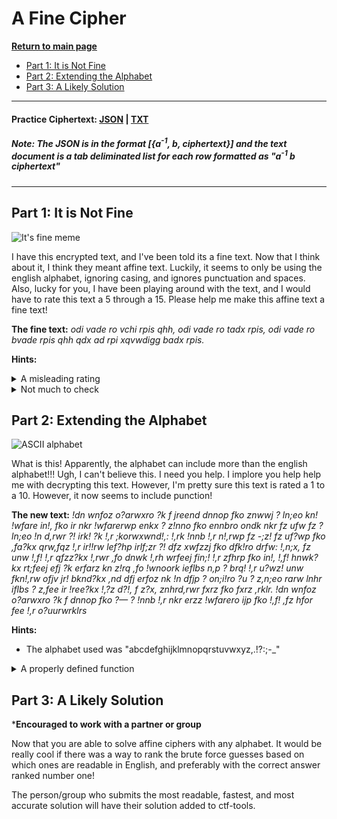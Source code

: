 # A Fine Cipher

**[Return to main page](../)**

- [Part 1: It is Not Fine](#part-1-it-is-not-fine)
- [Part 2: Extending the Alphabet](#part-2-extending-the-alphabet)
- [Part 3: A Likely Solution](#part-3-a-likely-solution)

---

#### Practice Ciphertext: [JSON](./ciphertext/ciphertext.json) | [TXT](./ciphertext/ciphertext.txt)

##### _Note:_ The JSON is in the format [{a<sup>-1</sup>, b, ciphertext}] and the text document is a tab deliminated list for each row formatted as "a<sup>-1</sup> b ciphertext"

---

## Part 1: It is Not Fine

![It's fine meme](https://i.kym-cdn.com/entries/icons/mobile/000/018/012/this_is_fine.jpg)

I have this encrypted text, and I've been told its a fine text. Now that I think about it, I think they meant affine text. Luckily, it seems to only be using the english alphabet, ignoring casing, and ignores punctuation and spaces. Also, lucky for you, I have been playing around with the text, and I would have to rate this text a 5 through a 15. Please help me make this affine text a fine text!

**The fine text:** _odi vade ro vchi rpis qhh, odi vade ro tadx rpis, odi vade ro bvade rpis qhh qdx ad rpi xqvwdigg badx rpis._

**Hints:**

<details>
<summary>A misleading rating</summary>
The rating range of 5 through 15 refers to the value of a used to encrypt the text. a<sup>-1</sup> is different but related to this value.
</details>

<details>
<summary>Not much to check</summary>
The number of combinations you need to check is less than 500! However, to get to this low number of checks, something has to be done to limit either a<sup>-1</sup> or b. Know that gcd(a, n) must equal 1, and that a(mod(n)) * a<sup>-1</sup>(mod(n)) = 1(mod(n))
</details>

## Part 2: Extending the Alphabet

![ASCII alphabet](https://res.cloudinary.com/practicaldev/image/fetch/s--2xoVYXR3--/c_limit%2Cf_auto%2Cfl_progressive%2Cq_auto%2Cw_880/https://thepracticaldev.s3.amazonaws.com/i/gcsd9q3utce801qbfghq.jpg)

What is this! Apparently, the alphabet can include more than the english alphabet!!! Ugh, I can't believe this. I need you help. I implore you help help me with decrypting this text. However, I'm pretty sure this text is rated a 1 to a 10. However, it now seems to include punction!

**The new text:** _!dn wnfoz o?arwxro ?k f jreend dnnop fko znwwj ? ln;eo kn! !wfare in!, fko ir nkr !wfarerwp enkx ? z!nno fko ennbro ondk nkr fz ufw fz ? ln;eo !n d,rwr ?! irk! ?k !,r ;korwxwnd!,: !,rk !nnb !,r n!,rwp fz -;z! fz uf?wp fko ,fa?kx qrw,fqz !,r ir!!rw lef?hp irlf;zr ?! dfz xwfzzj fko dfk!ro drfw: !,n;x, fz unw !,f! !,r qfzz?kx !,rwr ,fo dnwk !,rh wrfeej fin;! !,r zfhrp fko in!, !,f! hnwk?kx rt;feej efj ?k erfarz kn z!rq ,fo !wnoork ieflbs n,p ? brq! !,r u?wz! unw fkn!,rw ofjv jr! bknd?kx ,nd dfj erfoz nk !n dfjp ? on;i!ro ?u ? z,n;eo rarw lnhr iflbs ? z,fee ir !ree?kx !,?z d?!, f z?x, znhrd,rwr fxrz fko fxrz ,rklr. !dn wnfoz o?arwxro ?k f dnnop fko ?— ? !nnb !,r nkr erzz !wfarero ijp fko !,f! ,fz hfor fee !,r o?uurwrklrs_

**Hints:**

- The alphabet used was "abcdefghijklmnopqrstuvwxyz,.!?:;-\_"

<details>
<summary>A properly defined function</summary>
If you haven't already, your decode function is recommended to look like the following
<code>decode(a, b, c, n) -> int</code> where a is a<sup>-1</sup>, b is b, c is the position of the ciphertext character in the alphabet (zero-indexed), and n is the size of the alphabet. It might help to have the function return the position of the character instead of trying to decode the entire string within one function.
</details>

## Part 3: A Likely Solution

***Encouraged to work with a partner or group**

Now that you are able to solve affine ciphers with any alphabet. It would be really cool if there was a way to rank the brute force guesses based on which ones are readable in English, and preferably with the correct answer ranked number one!

The person/group who submits the most readable, fastest, and most accurate solution will have their solution added to ctf-tools.
